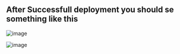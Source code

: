 
## After Successfull deployment you should se something like this 

![image](https://github.com/sourabhdey21/kubespray/assets/98477908/99fc641e-584c-4074-bc28-09ebe9ec7d1d)

![image](https://github.com/sourabhdey21/kubespray/assets/98477908/f005a814-8308-4d5a-990a-20b15bebbd04)
